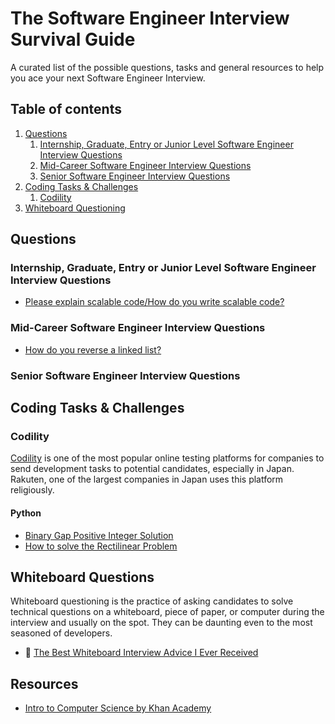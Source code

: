 # The Software Engineer Interview Survival Guide

A curated list of the possible questions, tasks and general resources to help you ace your next Software Engineer Interview. 

## Table of contents

1. [Questions](#Questions)
    1. [Internship, Graduate, Entry or Junior Level Software Engineer Interview Questions](#Internship-Graduate-Entry-or-Junior-Level-Software-Engineer-Interview-Questions)
    2. [Mid-Career Software Engineer Interview Questions](#Mid-Career-Software-Engineer-Interview-Questions)
    3. [Senior Software Engineer Interview Questions](#Senior-Software-Engineer-Interview-Questions)
2. [Coding Tasks & Challenges](#Coding-Tasks--Challenges)
    1. [Codility](#Codility)
3. [Whiteboard Questioning](#Whiteboard-Questioning)


## Questions

### Internship, Graduate, Entry or Junior Level Software Engineer Interview Questions

+ [Please explain scalable code/How do you write scalable code?](https://www.quora.com/How-does-one-write-scalable-code)

### Mid-Career Software Engineer Interview Questions
+ [How do you reverse a linked list?](https://www.geeksforgeeks.org/reverse-a-linked-list)

### Senior Software Engineer Interview Questions

## Coding Tasks & Challenges

### Codility

[Codility](https://www.codility.com/) is one of the most popular online testing platforms for companies to send development tasks to potential candidates, especially in Japan. Rakuten, one of the largest companies in Japan uses this platform religiously.

#### Python

+ [Binary Gap Positive Integer Solution](https://markpetherbridge.co.uk/blog/codility-binary-gap-positive-integer-solution/)
+ [How to solve the Rectilinear Problem](https://github.com/vuamitom/Code-Exercises/blob/master/rakuten/rectilinear.py)

## Whiteboard Questions
Whiteboard questioning is the practice of asking candidates to solve technical questions on a whiteboard, piece of paper, or computer during the interview and usually on the spot. They can be daunting even to the most seasoned of developers.

+ :pushpin: [The Best Whiteboard Interview Advice I Ever Received](https://github.com/vuamitom/Code-Exercises/blob/master/rakuten/rectilinear.py)

## Resources

+ [Intro to Computer Science by Khan Academy](https://www.khanacademy.org/computing/computer-science)
